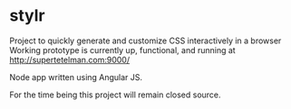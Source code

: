 # stylr
Project to quickly generate and customize CSS interactively in a browser
Working prototype is currently up, functional, and running at http://supertetelman.com:9000/

Node app written using Angular JS.

For the time being this project will remain closed source.
